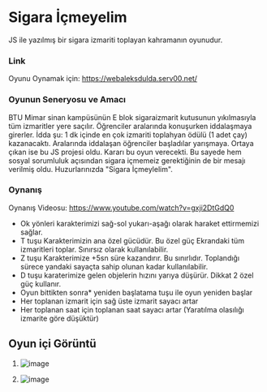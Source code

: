 # Sigara İçmeyelim

JS ile yazılmış bir sigara izmariti toplayan kahramanın oyunudur.


### Link
Oyunu Oynamak için: https://webaleksdulda.serv00.net/



### Oyunun Seneryosu ve Amacı

BTU Mimar sinan kampüsünün E blok sigaraizmarit kutusunun yıkılmasıyla tüm izmaritler yere saçılır. Öğrenciler aralarında konuşurken iddalaşmaya girerler. İdda şu: 1 dk içinde en çok izmariti toplahyan ödülü (1 adet çay) kazanacaktı. Aralarında iddalaşan öğrenciler başladılar yarışmaya. Ortaya çıkan ise bu JS projesi oldu. Kararı bu oyun verecekti. Bu sayede hem sosyal sorumluluk açısından sigara içmemeiz gerektiğinin de bir mesajı verilmiş oldu. Huzurlarınızda "Sigara İçmeylelim".


### Oynanış

Oynanış Videosu: https://www.youtube.com/watch?v=gxji2DtGdQ0

- Ok yönleri karakterimizi sağ-sol yukarı-aşağı olarak haraket ettirmemizi sağlar.
- T tuşu Karakterimizin ana özel gücüdür. Bu özel güç Ekrandaki tüm izmaritleri toplar. Sınırsız olarak kullanılabilir.
- Z tuşu Karakterimize +5sn süre kazandırır. Bu sınırlıdır. Toplandığı sürece yandaki sayaçta sahip olunan kadar kullanılabilir.
- D tuşu karaterimize gelen objelerin hızını yarıya düşürür. Dikkat 2 özel güç kullanır.
- Oyun bittikten sonra* yeniden başlatama tuşu ile oyun yeniden başlar
- Her toplanan izmarit için sağ üste izmarit sayacı artar
- Her toplanan saat için toplanan saat sayacı artar (Yaratılma olasılığı izmarite göre düşüktür)


## Oyun içi Görüntü

1) ![image](https://github.com/AleksDulda/JS_Game_Project/assets/139750907/41f09117-9b1e-4db9-a40a-3374cbdb1b42)

2) ![image](https://github.com/AleksDulda/JS_Game_Project/assets/139750907/ee1fbd98-f161-48d3-81e6-2e6dbc72fc0e)


